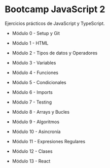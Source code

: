 # Bootcamp JavaScript 2

Ejercicios prácticos de JavaScript y TypeScript.

- Módulo 0 - Setup y Git

- Módulo 1 - HTML

- Módulo 2 - Tipos de datos y Operadores

- Módulo 3 - Variables

- Módulo 4 - Funciones

- Módulo 5 - Condicionales

- Módulo 6 - Imports

- Módulo 7 - Testing

- Módulo 8 - Arrays y Bucles

- Módulo 9 - Algoritmos

- Módulo 10 - Asincronía

- Módulo 11 - Expresiones Regulares

- Módulo 12 - Clases

- Módulo 13 - React
